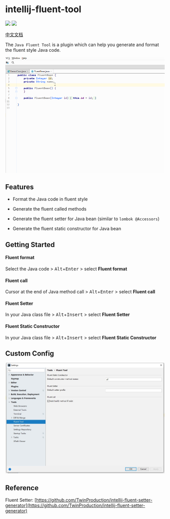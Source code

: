 # intellij-fluent-tool
[![](https://img.shields.io/github/v/release/Mengzuozhu/intellij-fluent-tool)](https://github.com/Mengzuozhu/intellij-fluent-tool/releases)
[![](https://img.shields.io/badge/plugin-FluentTool-purple.svg)](https://plugins.jetbrains.com/plugin/15784-fluent-tool)  

<a href="README-CH.md">中文文档</a>

The `Java Fluent Tool` is a plugin which can help you generate and format the fluent style Java code.

![useDemo](https://github.com/Mengzuozhu/intellij-fluent-tool/blob/master/demo/useDemo.gif)

## **Features**

- Format the Java code in fluent style

- Generate the fluent called methods

- Generate the fluent setter for Java bean (similar to `lombok @Accessors`)

- Generate the fluent static constructor for Java bean

## Getting Started

#### Fluent format

Select the Java code  >  <kbd>Alt</kbd>+<kbd>Enter</kbd>  > select **Fluent format**


#### Fluent call

Cursor at the end of Java method call  >  <kbd>Alt</kbd>+<kbd>Enter</kbd> > select **Fluent call**


#### Fluent Setter

In your Java class file >  <kbd>Alt</kbd>+<kbd>Insert</kbd> > select **Fluent Setter**


#### Fluent Static Constructor

In your Java class file >  <kbd>Alt</kbd>+<kbd>Insert</kbd> > select **Fluent Static Constructor**



## Custom Config

![config](https://github.com/Mengzuozhu/intellij-fluent-tool/blob/master/demo/config.jpg)

## Reference

Fluent Setter: [https://github.com/TwinProduction/intellij-fluent-setter-generator](https://github.com/TwinProduction/intellij-fluent-setter-generator)
